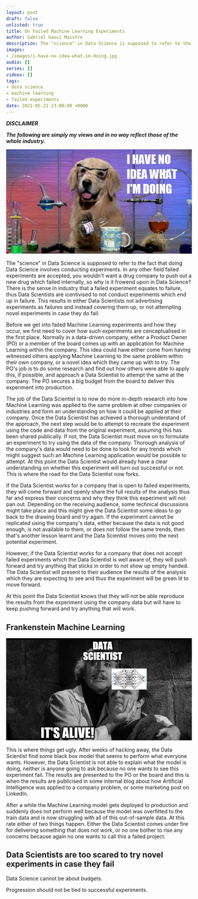 ```yaml
---
layout: post
draft: false
unlisted: true
title: On Failed Machine Learning Experiments
author: Gabriel Gauci Maistre
description: The "science" in Data Science is supposed to refer to the fact that doing Data Science involves conducting experiments. In any other field failed experiments are accepted, you wouldn't want a drug company to push out a new drug which failed internally, so why is it frowend upon in Data Science? There is the sense in industry that a failed experiment equates to failure, thus Data Scientists are icentivised to not conduct experiments which end up in failure. This results in either Data Scientists not advertising experiments as failures and instead covering them up, or not attempting novel experiments in case they do fail.
images:
- /images/i-have-no-idea-what-im-doing.jpg
audio: []
series: []
videos: []
tags:
- data science
- machine learning
- failed experiments
date: 2021-05-21 23:00:00 +0000
---
```


***DISCLAIMER***

***The following are simply my views and in no way reflect those of the whole industry.***

![alt text](/images/i-have-no-idea-what-im-doing.jpg "Logo Title Text 1")

The "science" in Data Science is supposed to refer to the fact that doing Data Science involves conducting experiments. In any other field failed experiments are accepted, you wouldn't want a drug company to push out a new drug which failed internally, so why is it frowend upon in Data Science? There is the sense in industry that a failed experiment equates to failure, thus Data Scientists are icentivised to not conduct experiments which end up in failure. This results in either Data Scientists not advertising experiments as failures and instead covering them up, or not attempting novel experiments in case they do fail.

Before we get into failed Machine Learning experiments and how they occur, we first need to cover how such experiments are cenceptualised in the first place. Normally in a data-driven company, either a Product Owner (PO) or a member of the board comes up with an application for Machine Learning within the company. This idea could have either come from having witnessed others applying Machine Learning to the same problem within their own company, or a novel idea which they came up with to try. The PO's job is to do some research and find out how others were able to apply this, if possible, and approach a Data Scientist to attempt the same at the company. The PO secures a big budget from the board to deliver this experiment into production.

The job of the Data Scientist is to now do more in-depth research into how Machine Learning was applied to the same problem at other companies or industries and form an understanding on how it could be applied at their company. Once the Data Scientist has achieved a thorough understand of the approach, the next step would be to attempt to recreate the experiment using the code and data from the original experiment, assuming this has been shared publically. If not, the Data Scientist must move on to formulate an experiment to try using the data of the company. Thorough analysis of the company's data would need to be done to look for any trends which might suggest such an Machine Learning application would be possible to attempt. At this point the Data Scientist would already have a clear understanding on whether this experiment will turn out successful or not. This is where the road for the Data Scientist now forks.

If the Data Scientist works for a company that is open to failed experiments, they will come forward and openly share the full results of the analysis thus far and express their concerns and why they think this experiment will not pan out. Depending on the receiving audience, some technical discussions might take place and this might give the Data Scientist some ideas to go back to the drawing board and try again. If the experiment cannot be replicated using the company's data, either because the data is not good enough, is not available to them, or does not follow the same trends, then that's another lesson learnt and the Data Scientist moves onto the next potential experiment.

However, if the Data Scientist works for a company that does not accept failed experiments which the Data Scientist is well aware of, they will push forward and try anything that sticks in order to not show up empty handed. The Data Scientist will present to their audience the results of the analysis which they are expecting to see and thus the experiment will be green lit to move forward.

At this point the Data Scientist knows that they will not be able reproduce the results from the experiment using the company data but will have to keep pushing forward and try anything that will work.

## Frankenstein Machine Learning
![alt text](/images/its-alive.png "Logo Title Text 1")

This is where things get ugly. After weeks of hacking away, the Data Scientist find some black box model that seems to perform what everyone wants. However, the Data Scientist is not able to explain what the model is doing, neither is anyone going to ask because no one wants to see this experiment fail. The results are presented to the PO or the board and this is when the results are publicised in some internal blog about how Artificial Intelligence was applied to a company problem, or some marketing post on LinkedIn.

After a while the Machine Learning model gets deployed to production and suddenly does not perform well because the model was overfitted to the train data and is now struggling with all of this out-of-sample data. At this rate either of two things happen. Either the Data Scientist comes under fire for delivering something that does not work, or no one bother to rise any concerns because again no one wants to call this a failed project.

## Data Scientists are too scared to try novel experiments in case they fail

Data Science cannot be about budgets.

Progression should not be tied to successful experiments.